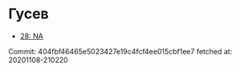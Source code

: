 # Гусев
- [28: NA](28.md)

Commit: 404fbf46465e5023427e19c4fcf4ee015cbf1ee7
 fetched at: 20201108-210220
